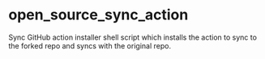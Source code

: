 # open_source_sync_action
Sync GitHub action installer shell script which installs the action to sync to the forked repo and syncs with the original repo.
